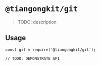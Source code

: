 # `@tiangongkit/git`

> TODO: description

## Usage

```
const git = require('@tiangongkit/git');

// TODO: DEMONSTRATE API
```
